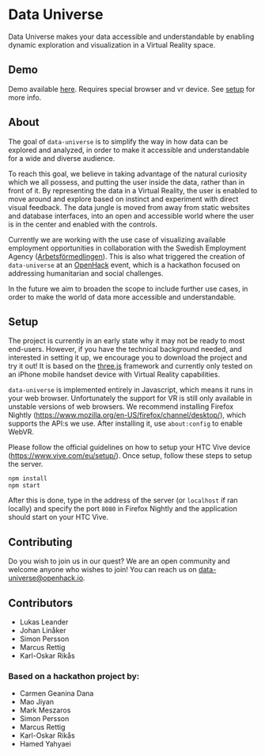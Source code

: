 # Data Universe

Data Universe makes your data accessible and understandable by enabling dynamic exploration and visualization in a Virtual Reality space.

## Demo

Demo available [here](https://data-universe.github.io/). Requires special browser and vr device. See [setup](#setup) for more info.

## About

The goal of `data-universe` is to simplify the way in how data can be explored and analyzed, in order to make it accessible and understandable for a wide and diverse audience. 

To reach this goal, we believe in taking advantage of the natural curiosity which we all possess, and putting the user inside the data, rather than in front of it. By representing the data in a Virtual Reality, the user is enabled to move around and explore based on instinct and experiment with direct visual feedback. The data jungle is moved from away from static websites and database interfaces, into an open and accessible world where the user is in the center and enabled with the controls.

Currently we are working with the use case of visualizing available employment opportunities in collaboration with the Swedish Employment Agency ([Arbetsförmedlingen](https://www.arbetsformedlingen.se/)). This is also what triggered the creation of `data-universe` at an [OpenHack](http://www.openhack.io) event, which is a hackathon focused on addressing humanitarian and social challenges. 

In the future we aim to broaden the scope to include further use cases, in order to make the world of data more accessible and understandable. 

## Setup

The project is currently in an early state why it may not be ready to most end-users. However, if you have the technical background needed, and interested in setting it up, we encourage you to download the project and try it out! It is based on the [three.js](https://threejs.org/) framework and currently only tested on an iPhone mobile handset device with Virtual Reality capabilities.

`data-universe` is implemented entirely in Javascript, which means it runs in your web browser. Unfortunately the support for VR is still only available in unstable versions of web browsers. We recommend installing Firefox Nightly (https://www.mozilla.org/en-US/firefox/channel/desktop/), which supports the API:s we use. After installing it, use `about:config` to enable WebVR.

Please follow the official guidelines on how to setup your HTC Vive device (https://www.vive.com/eu/setup/). Once setup, follow these steps to setup the server.

```
npm install
npm start
```

After this is done, type in the address of the server (or `localhost` if ran locally) and specify the port `8080` in Firefox Nightly and the application should start on your HTC Vive.

## Contributing

Do you wish to join us in our quest? We are an open community and welcome anyone who wishes to join! You can reach us on <data-universe@openhack.io>.

## Contributors

* Lukas Leander
* Johan Linåker
* Simon Persson
* Marcus Rettig
* Karl-Oskar Rikås

### Based on a hackathon project by:

* Carmen Geanina Dana
* Mao Jiyan
* Mark Meszaros
* Simon Persson
* Marcus Rettig
* Karl-Oskar Rikås
* Hamed Yahyaei
